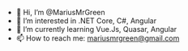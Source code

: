 - 👋 Hi, I’m @MariusMrGreen
- 👀 I’m interested in .NET Core, C#, Angular
- 🌱 I’m currently learning Vue.Js, Quasar, Angular
- 📫 How to reach me: mariusmrgreen@gmail.com

<!---
MariusMrGreen/MariusMrGreen is a ✨ special ✨ repository because its `README.md` (this file) appears on your GitHub profile.
You can click the Preview link to take a look at your changes.
--->
